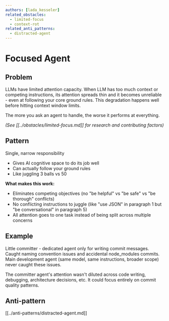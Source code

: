 ```yaml
---
authors: [lada_kesseler]
related_obstacles:
  - limited-focus
  - context-rot
related_anti_patterns:
  - distracted-agent
---
```


# Focused Agent

## Problem
LLMs have limited attention capacity. When LLM has too much context or competing instructions, its attention spreads thin and it becomes unreliable - even at following your core ground rules. This degradation happens well before hitting context window limits.

The more you ask an agent to handle, the worse it performs at everything.

_(See [[../obstacles/limited-focus.md]] for research and contributing factors)_

## Pattern
Single, narrow responsibility
- Gives AI cognitive space to do its job well
- Can actually follow your ground rules
- Like juggling 3 balls vs 50

**What makes this work:**
- Eliminates competing objectives (no "be helpful" vs "be safe" vs "be thorough" conflicts)
- No conflicting instructions to juggle (like "use JSON" in paragraph 1 but "be conversational" in paragraph 5)
- All attention goes to one task instead of being split across multiple concerns

## Example
Little committer - dedicated agent only for writing commit messages. Caught naming convention issues and accidental node_modules commits. Main development agent (same model, same instructions, broader scope) never caught these issues.

The committer agent's attention wasn't diluted across code writing, debugging, architecture decisions, etc. It could focus entirely on commit quality patterns.

## Anti-pattern
[[../anti-patterns/distracted-agent.md]]